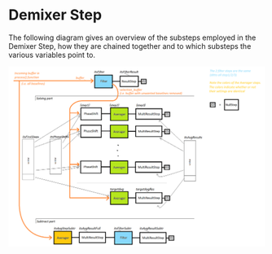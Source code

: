 # Demixer Step

The following diagram gives an overview of the substeps employed in the Demixer Step, how they are chained together and to which substeps the various variables point to.

![Demixer Step Diagram](docs/doxygen/images/demixer_substeps.png)

